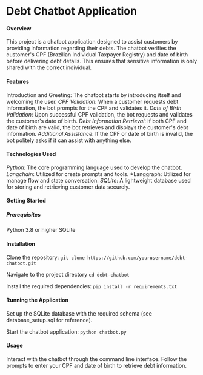 # Debt Chatbot Application
#### Overview
This project is a chatbot application designed to assist customers by providing information regarding their debts. 
The chatbot verifies the customer's CPF (Brazilian Individual Taxpayer Registry) and date of birth before delivering debt details. 
This ensures that sensitive information is only shared with the correct individual.

#### Features
Introduction and Greeting: The chatbot starts by introducing itself and welcoming the user.
*CPF Validation*: When a customer requests debt information, the bot prompts for the CPF and validates it.
*Date of Birth Validation*: Upon successful CPF validation, the bot requests and validates the customer's date of birth.
*Debt Information Retrieval*: If both CPF and date of birth are valid, the bot retrieves and displays the customer's debt information.
*Additional Assistance*: If the CPF or date of birth is invalid, the bot politely asks if it can assist with anything else.

#### Technologies Used
*Python*: The core programming language used to develop the chatbot.
*Langchain*: Utilized for create prompts and tools.
*Langgraph: Utilized for manage flow and state conversation.
*SQLite*: A lightweight database used for storing and retrieving customer data securely.

#### Getting Started
##### Prerequisites
Python 3.8 or higher
SQLite
#### Installation

Clone the repository:
```git clone https://github.com/yourusername/debt-chatbot.git```

Navigate to the project directory
```cd debt-chatbot```

Install the required dependencies:
```pip install -r requirements.txt```

#### Running the Application
Set up the SQLite database with the required schema (see database_setup.sql for reference).

Start the chatbot application:
```python chatbot.py```

#### Usage
Interact with the chatbot through the command line interface. Follow the prompts to enter your CPF and date of birth to retrieve debt information.
